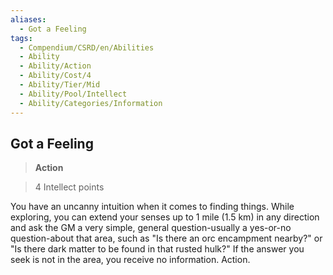 ```yaml
---
aliases:
  - Got a Feeling
tags:
  - Compendium/CSRD/en/Abilities
  - Ability
  - Ability/Action
  - Ability/Cost/4
  - Ability/Tier/Mid
  - Ability/Pool/Intellect
  - Ability/Categories/Information
---
```

  
    
## Got a Feeling    
>**Action**    
>4 Intellect points  
    
You have an uncanny intuition when it comes to finding things. While exploring, you can extend your senses up to 1 mile (1.5 km) in any direction and ask the GM a very simple, general question-usually a yes-or-no question-about that area, such as "Is there an orc encampment nearby?" or "Is there dark matter to be found in that rusted hulk?" If the answer you seek is not in the area, you receive no information. Action.